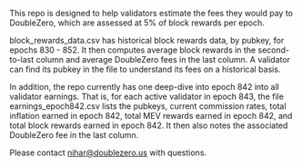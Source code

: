 This repo is designed to help validators estimate the fees they would pay to DoubleZero, which are assessed at 5% of block rewards per epoch.

block_rewards_data.csv has historical block rewards data, by pubkey, for epochs 830 - 852. It then computes average block rewards in the second-to-last column and average DoubleZero fees in the last column. A validator can find its pubkey in the file to understand its fees on a historical basis.

In addition, the repo currently has one deep-dive into epoch 842 into all validator earnings. That is, for each active validator in epoch 843, the file earnings_epoch842.csv lists the pubkeys, current commission rates, total inflation earned in epoch 842, total MEV rewards earned in epoch 842, and total block rewards earned in epoch 842. It then also notes the associated DoubleZero fee in the last column.

Please contact nihar@doublezero.us with questions.
